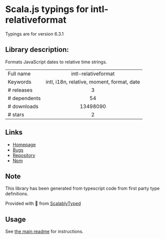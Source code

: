 
# Scala.js typings for intl-relativeformat

Typings are for version 6.3.1

## Library description:
Formats JavaScript dates to relative time strings.

|                    |                 |
| ------------------ | :-------------: |
| Full name          | intl-relativeformat |
| Keywords           | intl, i18n, relative, moment, format, date |
| # releases         | 3 |
| # dependents       | 54 |
| # downloads        | 13498090 |
| # stars            | 2 |

## Links
- [Homepage](https://github.com/yahoo/intl-relativeformat)
- [Bugs](https://github.com/yahoo/intl-relativeformat/issues)
- [Repository](https://github.com/yahoo/intl-relativeformat)
- [Npm](https://www.npmjs.com/package/intl-relativeformat)
    


## Note
This library has been generated from typescript code from first party type definitions.

Provided with :purple_heart: from [ScalablyTyped](https://github.com/oyvindberg/ScalablyTyped)

## Usage
See [the main readme](../../readme.md) for instructions.


